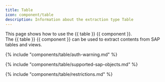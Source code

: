 ```yaml
---
title: Table
icon: component/table
description: Information about the extraction type Table
---
```


This page shows how to use the {{ table }} {{ component }}.<br>
The {{ table }} {{ component }} can be used to extract contents from SAP tables and views.

{% include "components/table/auth-warning.md"  %}

{% include "components/table/supported-sap-objects.md"  %}

{% include "components/table/restrictions.md"  %}

